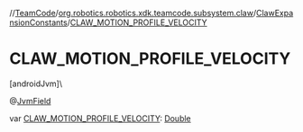 //[TeamCode](../../../index.md)/[org.robotics.robotics.xdk.teamcode.subsystem.claw](../index.md)/[ClawExpansionConstants](index.md)/[CLAW_MOTION_PROFILE_VELOCITY](-c-l-a-w_-m-o-t-i-o-n_-p-r-o-f-i-l-e_-v-e-l-o-c-i-t-y.md)

# CLAW_MOTION_PROFILE_VELOCITY

[androidJvm]\

@[JvmField](https://kotlinlang.org/api/latest/jvm/stdlib/kotlin.jvm/-jvm-field/index.html)

var [CLAW_MOTION_PROFILE_VELOCITY](-c-l-a-w_-m-o-t-i-o-n_-p-r-o-f-i-l-e_-v-e-l-o-c-i-t-y.md): [Double](https://kotlinlang.org/api/latest/jvm/stdlib/kotlin/-double/index.html)
